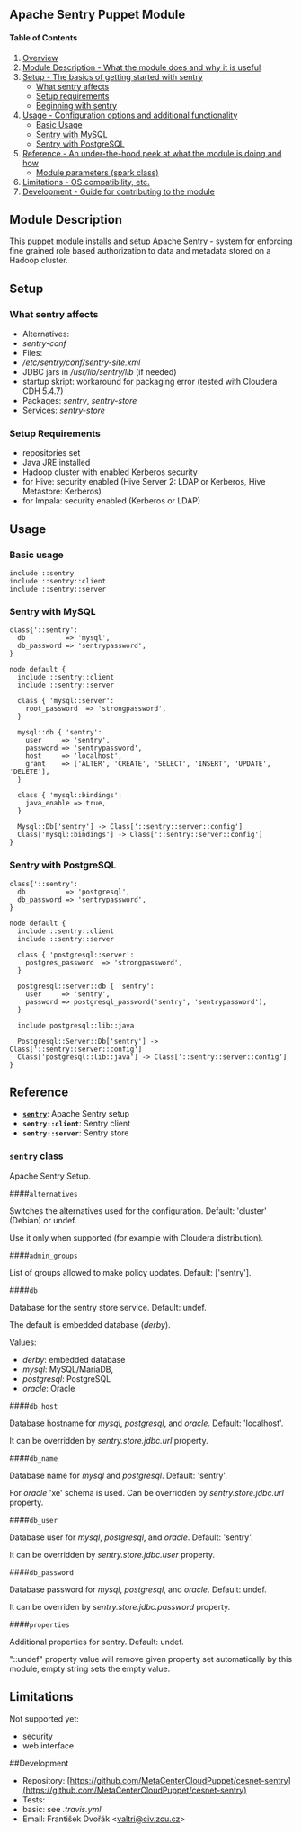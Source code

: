 ## Apache Sentry Puppet Module

#### Table of Contents

1. [Overview](#overview)
2. [Module Description - What the module does and why it is useful](#module-description)
3. [Setup - The basics of getting started with sentry](#setup)
    * [What sentry affects](#what-sentry-affects)
    * [Setup requirements](#setup-requirements)
    * [Beginning with sentry](#beginning-with-sentry)
4. [Usage - Configuration options and additional functionality](#usage)
    * [Basic Usage](#usage-basic)
    * [Sentry with MySQL](#usage-mysql)
    * [Sentry with PostgreSQL](#usage-postgresql)
5. [Reference - An under-the-hood peek at what the module is doing and how](#reference)
    * [Module parameters (spark class)](#parameters)
5. [Limitations - OS compatibility, etc.](#limitations)
6. [Development - Guide for contributing to the module](#development)

## Module Description

This puppet module installs and setup Apache Sentry - system for enforcing fine grained role based authorization to data and metadata stored on a Hadoop cluster.

<a name="setup"></a>
## Setup

### What sentry affects

* Alternatives:
 * *sentry-conf*
* Files:
 * */etc/sentry/conf/sentry-site.xml*
 * JDBC jars in */usr/lib/sentry/lib* (if needed)
 * startup skript: workaround for packaging error (tested with Cloudera CDH 5.4.7)
* Packages: *sentry*, *sentry-store*
* Services: *sentry-store*

### Setup Requirements

* repositories set
* Java JRE installed
* Hadoop cluster with enabled Kerberos security
* for Hive: security enabled (Hive Server 2: LDAP or Kerberos, Hive Metastore: Kerberos)
* for Impala: security enabled (Kerberos or LDAP)

<a name="usage"></a>
## Usage

<a name="usage-basic"></a>
### Basic usage

    include ::sentry
    include ::sentry::client
    include ::sentry::server

<a name="usage-mysql"></a>
### Sentry with MySQL

    class{'::sentry':
      db          => 'mysql',
      db_password => 'sentrypassword',
    }

    node default {
      include ::sentry::client
      include ::sentry::server

      class { 'mysql::server':
        root_password  => 'strongpassword',
      }

      mysql::db { 'sentry':
        user     => 'sentry',
        password => 'sentrypassword',
        host     => 'localhost',
        grant    => ['ALTER', 'CREATE', 'SELECT', 'INSERT', 'UPDATE', 'DELETE'],
      }

      class { 'mysql::bindings':
        java_enable => true,
      }

      Mysql::Db['sentry'] -> Class['::sentry::server::config']
      Class['mysql::bindings'] -> Class['::sentry::server::config']
    }

<a name="usage-postgresql"></a>
### Sentry with PostgreSQL

    class{'::sentry':
      db          => 'postgresql',
      db_password => 'sentrypassword',
    }

    node default {
      include ::sentry::client
      include ::sentry::server

      class { 'postgresql::server':
        postgres_password  => 'strongpassword',
      }

      postgresql::server::db { 'sentry':
        user     => 'sentry',
        password => postgresql_password('sentry', 'sentrypassword'),
      }

      include postgresql::lib::java

      Postgresql::Server::Db['sentry'] -> Class['::sentry::server::config']
      Class['postgresql::lib::java'] -> Class['::sentry::server::config']
    }

<a name="reference"></a>
## Reference

* [**``sentry``**](#class-sentry): Apache Sentry setup
* **`sentry::client`**: Sentry client
* **`sentry::server`**: Sentry store

<a name="class-sentry"></a>
<a name="parameters"></a>
### `sentry` class

Apache Sentry Setup.

####`alternatives`

Switches the alternatives used for the configuration. Default: 'cluster' (Debian) or undef.

Use it only when supported (for example with Cloudera distribution).

####`admin_groups`

List of groups allowed to make policy updates. Default: ['sentry'].

####`db`

Database for the sentry store service. Default: undef.

The default is embedded database (*derby*).

Values:

* *derby*: embedded database
* *mysql*: MySQL/MariaDB,
* *postgresql*: PostgreSQL
* *oracle*: Oracle

####`db_host`

Database hostname for *mysql*, *postgresql*, and *oracle*. Default: 'localhost'.

It can be overridden by *sentry.store.jdbc.url* property.

####`db_name`

Database name for *mysql* and *postgresql*. Default: 'sentry'.

For *oracle* 'xe' schema is used. Can be overridden by *sentry.store.jdbc.url* property.

####`db_user`

Database user for *mysql*, *postgresql*, and *oracle*. Default: 'sentry'.

It can be overridden by *sentry.store.jdbc.user* property.

####`db_password`

Database password for *mysql*, *postgresql*, and *oracle*. Default: undef.

It can be overriden by *sentry.store.jdbc.password* property.

####`properties`

Additional properties for sentry. Default: undef.

"::undef" property value will remove given property set automatically by this module, empty string sets the empty value.

<a name="limitations"></a>
## Limitations

Not supported yet:

* security
* web interface

<a name="development"></a>
##Development

* Repository: [https://github.com/MetaCenterCloudPuppet/cesnet-sentry](https://github.com/MetaCenterCloudPuppet/cesnet-sentry)
* Tests:
 * basic: see *.travis.yml*
* Email: František Dvořák &lt;valtri@civ.zcu.cz&gt;
